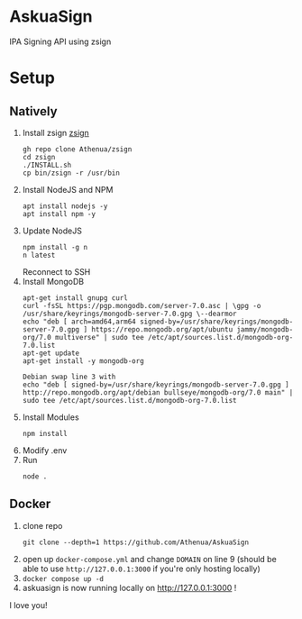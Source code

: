 # AskuaSign
IPA Signing API using zsign

# Setup
## Natively
1. Install zsign [zsign](https://github.com/Athenua/zsign)
    ```console
    gh repo clone Athenua/zsign
    cd zsign
    ./INSTALL.sh
    cp bin/zsign -r /usr/bin
    ```
2. Install NodeJS and NPM
    ```console
    apt install nodejs -y
    apt install npm -y
    ```
3. Update NodeJS
    ```console
    npm install -g n
    n latest
    ```
    Reconnect to SSH
4. Install MongoDB
    ```console
    apt-get install gnupg curl
    curl -fsSL https://pgp.mongodb.com/server-7.0.asc | \gpg -o /usr/share/keyrings/mongodb-server-7.0.gpg \--dearmor
    echo "deb [ arch=amd64,arm64 signed-by=/usr/share/keyrings/mongodb-server-7.0.gpg ] https://repo.mongodb.org/apt/ubuntu jammy/mongodb-org/7.0 multiverse" | sudo tee /etc/apt/sources.list.d/mongodb-org-7.0.list
    apt-get update
    apt-get install -y mongodb-org

    Debian swap line 3 with
    echo "deb [ signed-by=/usr/share/keyrings/mongodb-server-7.0.gpg ] http://repo.mongodb.org/apt/debian bullseye/mongodb-org/7.0 main" | sudo tee /etc/apt/sources.list.d/mongodb-org-7.0.list
    ```
5. Install Modules
    ```console
    npm install
    ```
6. Modify .env
7. Run
    ```console
    node .
    ```
## Docker
1. clone repo
   ```console
   git clone --depth=1 https://github.com/Athenua/AskuaSign
   ```
2. open up `docker-compose.yml` and change `DOMAIN` on line 9 (should be able to use `http://127.0.0.1:3000` if you're only hosting locally)
3. `docker compose up -d`
4. askuasign is now running locally on http://127.0.0.1:3000 !

I love you!
